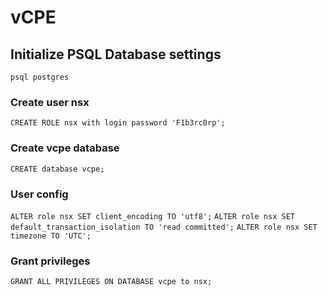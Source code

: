 # vCPE


## Initialize PSQL Database settings

`psql postgres`
 
 ### Create user nsx
`CREATE ROLE nsx with login password 'F1b3rc0rp';`

### Create vcpe database
`CREATE database vcpe;`

### User config
`ALTER role nsx SET client_encoding TO 'utf8';`
`ALTER role nsx SET default_transaction_isolation TO 'read committed';`
`ALTER role nsx SET timezone TO 'UTC';`

### Grant privileges

`GRANT ALL PRIVILEGES ON DATABASE vcpe to nsx;`
